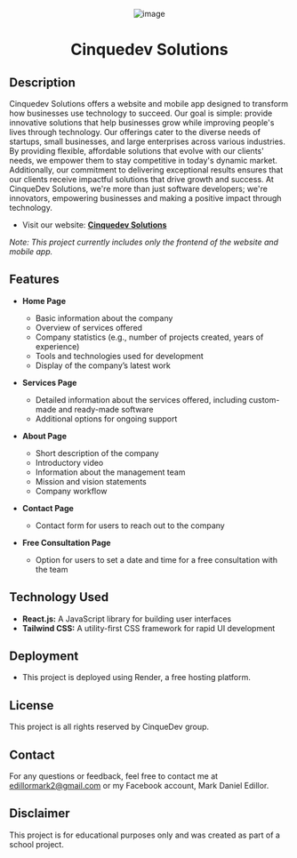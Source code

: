 <div align="center">

![image](./public/android-chrome-192x192.png)

# Cinquedev Solutions
</div>

<!-- 
<div style="display: flex; align-items: center;">
    <img src="src/assets/readme/CDS home ss.png" height="400">
    <img src="src/assets/readme/CDS home mobile ss.jpg" height="400">
</div> 
-->



## Description
Cinquedev Solutions offers a website and mobile app designed to transform how businesses use technology to succeed. Our goal is simple: provide innovative solutions that help businesses grow while improving people's lives through technology. Our offerings cater to the diverse needs of startups, small businesses, and large enterprises across various industries. By providing flexible, affordable solutions that evolve with our clients' needs, we empower them to stay competitive in today's dynamic market. Additionally, our commitment to delivering exceptional results ensures that our clients receive impactful solutions that drive growth and success. At CinqueDev Solutions, we're more than just software developers; we're innovators, empowering businesses and making a positive impact through technology.
- Visit our website: [**Cinquedev Solutions**](https://cinquedev-solutions.onrender.com/)
   
*Note: This project currently includes only the frontend of the website and mobile app.*

## Features
- **Home Page**
  - Basic information about the company
  - Overview of services offered
  - Company statistics (e.g., number of projects created, years of experience)
  - Tools and technologies used for development
  - Display of the company’s latest work

- **Services Page**
  - Detailed information about the services offered, including custom-made and ready-made software
  - Additional options for ongoing support
   
- **About Page**
  - Short description of the company
  - Introductory video
  - Information about the management team
  - Mission and vision statements
  - Company workflow

- **Contact Page**
  - Contact form for users to reach out to the company

- **Free Consultation Page**
  - Option for users to set a date and time for a free consultation with the team

## Technology Used

- **React.js:** A JavaScript library for building user interfaces
- **Tailwind CSS:** A utility-first CSS framework for rapid UI development
  
## Deployment

- This project is deployed using Render, a free hosting platform.

## License
This project is all rights reserved by CinqueDev group.

## Contact
For any questions or feedback, feel free to contact me at edillormark2@gmail.com or my Facebook account, Mark Daniel Edillor.

## Disclaimer
This project is for educational purposes only and was created as part of a school project.


